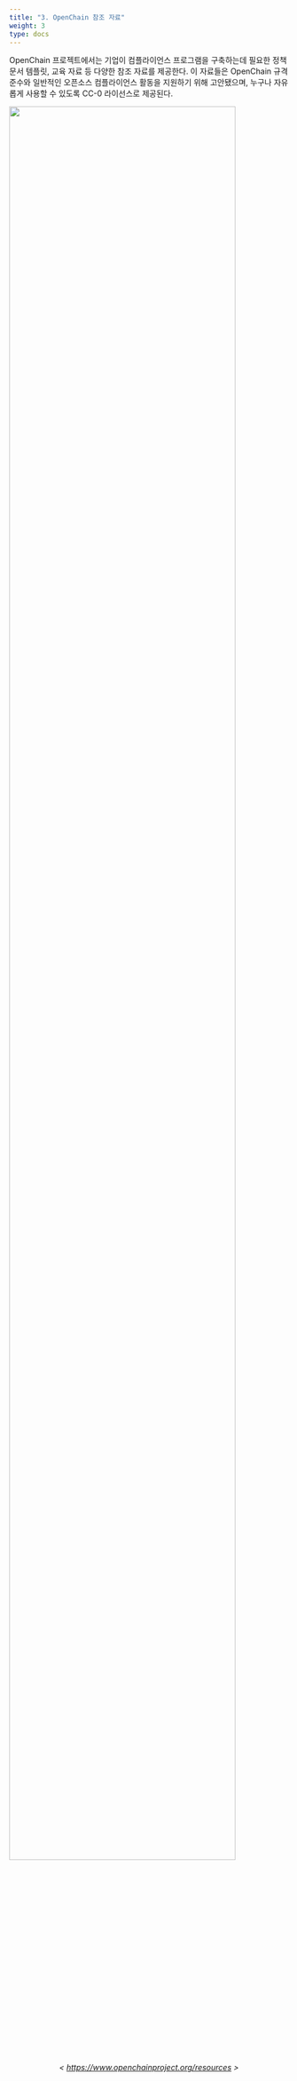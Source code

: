 ```yaml
---
title: "3. OpenChain 참조 자료"
weight: 3
type: docs
---
```


OpenChain 프로젝트에서는 기업이 컴플라이언스 프로그램을 구축하는데 필요한 정책 문서 템플릿, 교육 자료 등 다양한 참조 자료를 제공한다. 이 자료들은 OpenChain 규격 준수와 일반적인 오픈소스 컴플라이언스 활동을 지원하기 위해 고안됐으며, 누구나 자유롭게 사용할 수 있도록 CC-0 라이선스로 제공된다.

<div ><span class="image fit">
  <img src="../resource.png" width="90%">
</span></div>

_<center>< https://www.openchainproject.org/resources ></center>_